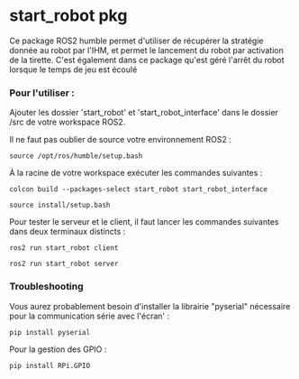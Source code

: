 # start_robot pkg

Ce package ROS2 humble permet d'utiliser de récupérer la stratégie donnée au robot par l'IHM, et permet le lancement du robot par activation de la tirette. C'est également dans ce package qu'est géré l'arrêt du robot lorsque le temps de jeu est écoulé

### Pour l'utiliser : 

Ajouter les dossier 'start_robot' et 'start_robot_interface' dans le dossier /src de votre workspace ROS2.

Il ne faut pas oublier de source votre environnement ROS2 :
```
source /opt/ros/humble/setup.bash
```

À la racine de votre workspace exécuter les commandes suivantes :

```
colcon build --packages-select start_robot start_robot_interface
```
```
source install/setup.bash
```
Pour tester le serveur et le client, il faut lancer les commandes suivantes dans deux terminaux distincts :
```
ros2 run start_robot client
```
```
ros2 run start_robot server
```

### Troubleshooting

Vous aurez probablement besoin d'installer la librairie "pyserial" nécessaire pour la communication série avec l'écran' :
```
pip install pyserial
```
Pour la gestion des GPIO :
```
pip install RPi.GPIO
```
